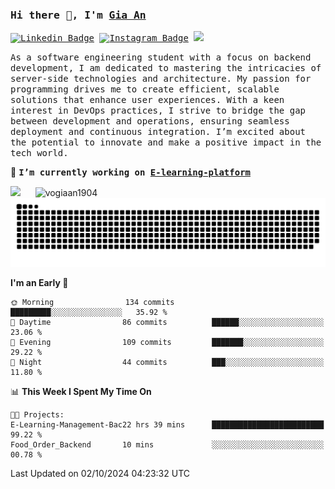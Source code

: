 ### <samp>Hi there 👋, I'm <a href="https://www.linkedin.com/in/vogiaan1904/" target="_blank">Gia An</a></samp>

<samp> [![Linkedin Badge](https://img.shields.io/badge/-LinkedIn-0e76a8?style=flat-square&logo=Linkedin&logoColor=white)](https://linkedin.com/in/vogiaan1904)
[![Instagram Badge](https://img.shields.io/badge/-Instagram-e4405f?style=flat-square&logo=Instagram&logoColor=white)](https://instagram.com/_.ja.ann_/) ![](https://komarev.com/ghpvc/?username=vogiaan1904&style=flat-square&base=500)</samp> 

<samp>As a software engineering student with a focus on backend development, I am dedicated to mastering the intricacies of server-side technologies and architecture. My passion for programming drives me to create efficient, scalable solutions that enhance user experiences. With a keen interest in DevOps practices, I strive to bridge the gap between development and operations, ensuring seamless deployment and continuous integration. I’m excited about the potential to innovate and make a positive impact in the tech world.</samp>

🔭 <samp>**I’m currently working on [E-learning-platform](https://github.com/vogiaan1904/E-Learning-Management-Backend)**</samp>



<div>
  <img height="180em" src="https://github-readme-stats.vercel.app/api/top-langs/?username=vogiaan1904&show_icons=true&hide_border=true&layout=compact&langs_count=10&theme=transparent&include_orgs=true"/>
  &nbsp;&nbsp;&nbsp;&nbsp;
  <img height="180em" src="https://github-readme-stats.vercel.app/api?username=vogiaan1904&show_icons=true&hide_border=true&&count_private=true&include_all_commits=true&theme=transparent&locale=en" alt="vogiaan1904" />
</div>

<img src="https://raw.githubusercontent.com/Platane/snk/output/github-contribution-grid-snake.svg"/>





<!--START_SECTION:waka-->
**I'm an Early 🐤** 

```text
🌞 Morning                134 commits         █████████░░░░░░░░░░░░░░░░   35.92 % 
🌆 Daytime                86 commits          ██████░░░░░░░░░░░░░░░░░░░   23.06 % 
🌃 Evening                109 commits         ███████░░░░░░░░░░░░░░░░░░   29.22 % 
🌙 Night                  44 commits          ███░░░░░░░░░░░░░░░░░░░░░░   11.80 % 
```


📊 **This Week I Spent My Time On** 

```text
🐱‍💻 Projects: 
E-Learning-Management-Bac22 hrs 39 mins      █████████████████████████   99.22 % 
Food_Order_Backend       10 mins             ░░░░░░░░░░░░░░░░░░░░░░░░░   00.78 % 
```


 Last Updated on 02/10/2024 04:23:32 UTC
<!--END_SECTION:waka-->
